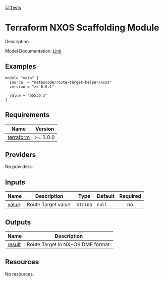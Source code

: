 <!-- BEGIN_TF_DOCS -->
[![Tests](https://github.com/netascode/terraform-nxos-scaffolding/actions/workflows/test.yml/badge.svg)](https://github.com/netascode/terraform-nxos-scaffolding/actions/workflows/test.yml)

# Terraform NXOS Scaffolding Module

Description

Model Documentation: [Link](https://developer.cisco.com/docs/cisco-nexus-3000-and-9000-series-nx-api-rest-sdk-user-guide-and-api-reference-release-9-3x/#!configuring-an-ethernet-interface)

## Examples

```hcl
module "main" {
  source  = "netascode/route-target-helper/nxos"
  version = ">= 0.0.1"

  value = "65536:1"
}
```

## Requirements

| Name | Version |
|------|---------|
| <a name="requirement_terraform"></a> [terraform](#requirement\_terraform) | >= 1.0.0 |

## Providers

No providers.

## Inputs

| Name | Description | Type | Default | Required |
|------|-------------|------|---------|:--------:|
| <a name="input_value"></a> [value](#input\_value) | Route Target value. | `string` | `null` | no |

## Outputs

| Name | Description |
|------|-------------|
| <a name="output_result"></a> [result](#output\_result) | Route Target in NX-OS DME format. |

## Resources

No resources.
<!-- END_TF_DOCS -->